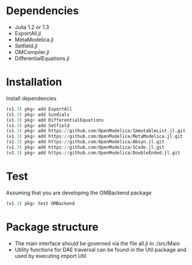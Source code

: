 


# Dependencies
* Julia 1.2 or 1.3
* ExportAll.jl
* MetaModelica.jl
* Setfield.jl
* OMCompiler.jl
* DifferentialEquations.jl

# Installation
Install dependencies
```julia
(v1.3) pkg> add ExportAll
(v1.3) pkg> add Sundials
(v1.3) pkg> add DifferentialEquations
(v1.3) pkg> add Setfield
(v1.3) pkg> add https://github.com/OpenModelica/ImmutableList.jl.git
(v1.3) pkg> add https://github.com/OpenModelica/MetaModelica.jl.git
(v1.3) pkg> add https://github.com/OpenModelica/Absyn.jl.git
(v1.3) pkg> add https://github.com/OpenModelica/SCode.jl.git
(v1.3) pkg> add https://github.com/OpenModelica/DoubleEnded.jl.git
```

# Test
Assuming that you are developing the OMBackend package
```julia
(v1.3) pkg> test OMBackend
```

# Package structure
* The main interface should be governed via the file all.jl in ./src/Main
* Utility functions for DAE traversal can be found in the Util package and used by executing import Util
